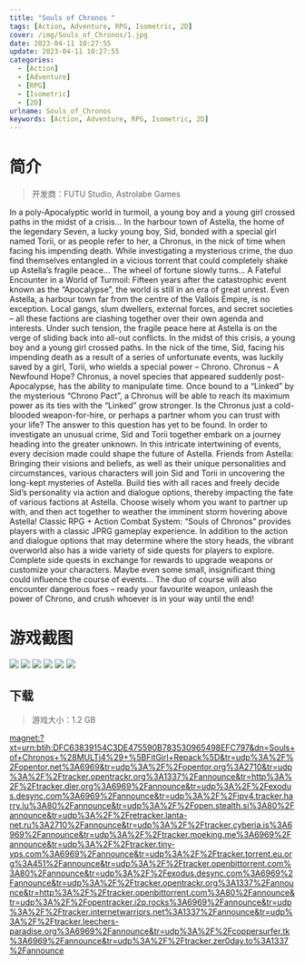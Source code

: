 ```yaml
---
title: "Souls of Chronos "
tags: [Action, Adventure, RPG, Isometric, 2D]
cover: /img/Souls_of_Chronos/1.jpg
date: 2023-04-11 10:27:55
update: 2023-04-11 10:27:55
categories: 
  - [Action]
  - [Adventure]
  - [RPG]
  - [Isometric]
  - [2D]
urlname: Souls_of_Chronos
keywords: [Action, Adventure, RPG, Isometric, 2D]
---
```

# 简介

> 开发商：FUTU Studio, Astrolabe Games

In a poly-Apocalyptic world in turmoil, a young boy and a young girl crossed paths in the midst of a crisis… In the harbour town of Astella, the home of the legendary Seven, a lucky young boy, Sid, bonded with a special girl named Torii, or as people refer to her, a Chronus, in the nick of time when facing his impending death. While investigating a mysterious crime, the duo find themselves entangled in a vicious torrent that could completely shake up Astella’s fragile peace…
The wheel of fortune slowly turns… 
A Fateful Encounter in a World of Turmoil:
Fifteen years after the catastrophic event known as the “Apocalypse”, the world is still in an era of great unrest. Even Astella, a harbour town far from the centre of the Vallois Empire, is no exception. Local gangs, slum dwellers, external forces, and secret societies – all these factions are clashing together over their own agenda and interests. Under such tension, the fragile peace here at Astella is on the verge of sliding back into all-out conflicts.
In the midst of this crisis, a young boy and a young girl crossed paths. In the nick of the time, Sid, facing his impending death as a result of a series of unfortunate events, was luckily saved by a girl, Torii, who wields a special power – Chrono. 
Chronus – A Newfound Hope?
Chronus, a novel species that appeared suddenly post-Apocalypse, has the ability to manipulate time. Once bound to a “Linked” by the mysterious “Chrono Pact”, a Chronus will be able to reach its maximum power as its ties with the “Linked” grow stronger. Is the Chronus just a cold-blooded weapon-for-hire, or perhaps a partner whom you can trust with your life? The answer to this question has yet to be found.
In order to investigate an unusual crime, Sid and Torii together embark on a journey heading into the greater unknown. In this intricate intertwining of events, every decision made could shape the future of Astella. 
Friends from Astella:
Bringing their visions and beliefs, as well as their unique personalities and circumstances, various characters will join Sid and Torii in uncovering the long-kept mysteries of Astella.
Build ties with all races and freely decide Sid’s personality via action and dialogue options, thereby impacting the fate of various factions at Astella. Choose wisely whom you want to partner up with, and then act together to weather the imminent storm hovering above Astella! 
Classic RPG + Action Combat System:
“Souls of Chronos” provides players with a classic JPRG gameplay experience. In addition to the action and dialogue options that may determine where the story heads, the vibrant overworld also has a wide variety of side quests for players to explore. Complete side quests in exchange for rewards to upgrade weapons or customize your characters. Maybe even some small, insignificant thing could influence the course of events…
The duo of course will also encounter dangerous foes – ready your favourite weapon, unleash the power of Chrono, and crush whoever is in your way until the end!

# 游戏截图

![](/img/Souls_of_Chronos/2.jpg)
![](/img/Souls_of_Chronos/3.jpg)
![](/img/Souls_of_Chronos/4.jpg)
![](/img/Souls_of_Chronos/5.jpg)
![](/img/Souls_of_Chronos/6.jpg)
![](/img/Souls_of_Chronos/7.jpg)


## 下载

> 游戏大小：1.2 GB

[magnet:?xt=urn:btih:DFC63839154C3DE475590B783530965498EFC797&amp;dn=Souls+of+Chronos+%28MULTi4%29+%5BFitGirl+Repack%5D&amp;tr=udp%3A%2F%2Fopentor.net%3A6969&amp;tr=udp%3A%2F%2Fopentor.org%3A2710&amp;tr=udp%3A%2F%2Ftracker.opentrackr.org%3A1337%2Fannounce&amp;tr=http%3A%2F%2Ftracker.dler.org%3A6969%2Fannounce&amp;tr=udp%3A%2F%2Fexodus.desync.com%3A6969%2Fannounce&amp;tr=udp%3A%2F%2Fipv4.tracker.harry.lu%3A80%2Fannounce&amp;tr=udp%3A%2F%2Fopen.stealth.si%3A80%2Fannounce&amp;tr=udp%3A%2F%2Fretracker.lanta-net.ru%3A2710%2Fannounce&amp;tr=udp%3A%2F%2Ftracker.cyberia.is%3A6969%2Fannounce&amp;tr=udp%3A%2F%2Ftracker.moeking.me%3A6969%2Fannounce&amp;tr=udp%3A%2F%2Ftracker.tiny-vps.com%3A6969%2Fannounce&amp;tr=udp%3A%2F%2Ftracker.torrent.eu.org%3A451%2Fannounce&amp;tr=udp%3A%2F%2Ftracker.openbittorrent.com%3A80%2Fannounce&amp;tr=udp%3A%2F%2Fexodus.desync.com%3A6969%2Fannounce&amp;tr=udp%3A%2F%2Ftracker.opentrackr.org%3A1337%2Fannounce&amp;tr=http%3A%2F%2Ftracker.openbittorrent.com%3A80%2Fannounce&amp;tr=udp%3A%2F%2Fopentracker.i2p.rocks%3A6969%2Fannounce&amp;tr=udp%3A%2F%2Ftracker.internetwarriors.net%3A1337%2Fannounce&amp;tr=udp%3A%2F%2Ftracker.leechers-paradise.org%3A6969%2Fannounce&amp;tr=udp%3A%2F%2Fcoppersurfer.tk%3A6969%2Fannounce&amp;tr=udp%3A%2F%2Ftracker.zer0day.to%3A1337%2Fannounce](magnet:?xt=urn:btih:DFC63839154C3DE475590B783530965498EFC797&amp;dn=Souls+of+Chronos+%28MULTi4%29+%5BFitGirl+Repack%5D&amp;tr=udp%3A%2F%2Fopentor.net%3A6969&amp;tr=udp%3A%2F%2Fopentor.org%3A2710&amp;tr=udp%3A%2F%2Ftracker.opentrackr.org%3A1337%2Fannounce&amp;tr=http%3A%2F%2Ftracker.dler.org%3A6969%2Fannounce&amp;tr=udp%3A%2F%2Fexodus.desync.com%3A6969%2Fannounce&amp;tr=udp%3A%2F%2Fipv4.tracker.harry.lu%3A80%2Fannounce&amp;tr=udp%3A%2F%2Fopen.stealth.si%3A80%2Fannounce&amp;tr=udp%3A%2F%2Fretracker.lanta-net.ru%3A2710%2Fannounce&amp;tr=udp%3A%2F%2Ftracker.cyberia.is%3A6969%2Fannounce&amp;tr=udp%3A%2F%2Ftracker.moeking.me%3A6969%2Fannounce&amp;tr=udp%3A%2F%2Ftracker.tiny-vps.com%3A6969%2Fannounce&amp;tr=udp%3A%2F%2Ftracker.torrent.eu.org%3A451%2Fannounce&amp;tr=udp%3A%2F%2Ftracker.openbittorrent.com%3A80%2Fannounce&amp;tr=udp%3A%2F%2Fexodus.desync.com%3A6969%2Fannounce&amp;tr=udp%3A%2F%2Ftracker.opentrackr.org%3A1337%2Fannounce&amp;tr=http%3A%2F%2Ftracker.openbittorrent.com%3A80%2Fannounce&amp;tr=udp%3A%2F%2Fopentracker.i2p.rocks%3A6969%2Fannounce&amp;tr=udp%3A%2F%2Ftracker.internetwarriors.net%3A1337%2Fannounce&amp;tr=udp%3A%2F%2Ftracker.leechers-paradise.org%3A6969%2Fannounce&amp;tr=udp%3A%2F%2Fcoppersurfer.tk%3A6969%2Fannounce&amp;tr=udp%3A%2F%2Ftracker.zer0day.to%3A1337%2Fannounce)